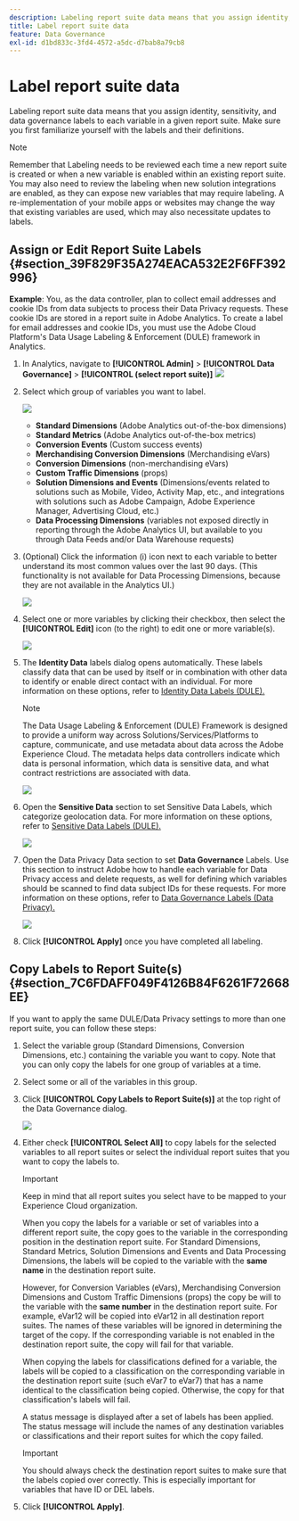 ```yaml
---
description: Labeling report suite data means that you assign identity, sensitivity, and data governance labels to each variable in a given report suite. Make sure you first familiarize yourself with the labels and their definitions.
title: Label report suite data
feature: Data Governance
exl-id: d1bd833c-3fd4-4572-a5dc-d7bab8a79cb8
---
```

# Label report suite data

Labeling report suite data means that you assign identity, sensitivity, and data governance labels to each variable in a given report suite. Make sure you first familiarize yourself with the labels and their definitions.

>[!NOTE]
>
>Remember that Labeling needs to be reviewed each time a new report suite is created or when a new variable is enabled within an existing report suite. You may also need to review the labeling when new solution integrations are enabled, as they can expose new variables that may require labeling. A re-implementation of your mobile apps or websites may change the way that existing variables are used, which may also necessitate updates to labels.

## Assign or Edit Report Suite Labels {#section_39F829F35A274EACA532E2F6FF392996}

**Example**: You, as the data controller, plan to collect email addresses and cookie IDs from data subjects to process their Data Privacy requests. These cookie IDs are stored in a report suite in Adobe Analytics. To create a label for email addresses and cookie IDs, you must use the Adobe Cloud Platform's Data Usage Labeling & Enforcement (DULE) framework in Analytics.

1. In Analytics, navigate to **[!UICONTROL Admin]** > **[!UICONTROL Data Governance]** > **[!UICONTROL (select report suite)]** ![](assets/privacy_rs_settings.png)

1. Select which group of variables you want to label.

   ![](assets/variables.png)

   * **Standard Dimensions** (Adobe Analytics out-of-the-box dimensions) 
   * **Standard Metrics** (Adobe Analytics out-of-the-box metrics) 
   * **Conversion Events** (Custom success events) 
   * **Merchandising Conversion Dimensions** (Merchandising eVars) 
   * **Conversion Dimensions** (non-merchandising eVars) 
   * **Custom Traffic Dimensions** (props) 
   * **Solution Dimensions and Events** (Dimensions/events related to solutions such as Mobile, Video, Activity Map, etc., and integrations with solutions such as Adobe Campaign, Adobe Experience Manager, Advertising Cloud, etc.) 
   * **Data Processing Dimensions** (variables not exposed directly in reporting through the Adobe Analytics UI, but available to you through Data Feeds and/or Data Warehouse requests)

1. (Optional) Click the information (i) icon next to each variable to better understand its most common values over the last 90 days. (This functionality is not available for Data Processing Dimensions, because they are not available in the Analytics UI.)

   ![](assets/info.png)

1. Select one or more variables by clicking their checkbox, then select the **[!UICONTROL Edit]** icon (to the right) to edit one or more variable(s).

   ![](assets/edit.png)

1. The **Identity Data** labels dialog opens automatically. These labels classify data that can be used by itself or in combination with other data to identify or enable direct contact with an individual. For more information on these options, refer to [Identity Data Labels (DULE).](/help/admin/c-data-governance/gdpr-labels.md#identity-data-labels) 

   >[!NOTE]
   >
   >The Data Usage Labeling & Enforcement (DULE) Framework is designed to provide a uniform way across Solutions/Services/Platforms to capture, communicate, and use metadata about data across the Adobe Experience Cloud. The metadata helps data controllers indicate which data is personal information, which data is sensitive data, and what contract restrictions are associated with data.

   ![](assets/identity_labels.png)

1. Open the **Sensitive Data** section to set Sensitive Data Labels, which categorize geolocation data. For more information on these options, refer to [Sensitive Data Labels (DULE).](/help/admin/c-data-governance/gdpr-labels.md#sensitive-data-labels)

   ![](assets/sensitive_data.png)

1. Open the Data Privacy Data section to set **Data Governance** Labels. Use this section to instruct Adobe how to handle each variable for Data Privacy access and delete requests, as well for defining which variables should be scanned to find data subject IDs for these requests. For more information on these options, refer to [Data Governance Labels (Data Privacy).](/help/admin/c-data-governance/gdpr-labels.md#data-governance-labels)

   ![](assets/privacy_labels.png)

1. Click **[!UICONTROL Apply]** once you have completed all labeling.

## Copy Labels to Report Suite(s) {#section_7C6FDAFF049F4126B84F6261F72668EE}

If you want to apply the same DULE/Data Privacy settings to more than one report suite, you can follow these steps:

1. Select the variable group (Standard Dimensions, Conversion Dimensions, etc.) containing the variable you want to copy. Note that you can only copy the labels for one group of variables at a time.
1. Select some or all of the variables in this group.
1. Click **[!UICONTROL Copy Labels to Report Suite(s)]** at the top right of the Data Governance dialog.

   ![](assets/apply_as_template.png)

1. Either check **[!UICONTROL Select All]** to copy labels for the selected variables to all report suites or select the individual report suites that you want to copy the labels to.

   >[!IMPORTANT]
   >
   >Keep in mind that all report suites you select have to be mapped to your Experience Cloud organization.

   When you copy the labels for a variable or set of variables into a different report suite, the copy goes to the variable in the corresponding position in the destination report suite. For Standard Dimensions, Standard Metrics, Solution Dimensions and Events and Data Processing Dimensions, the labels will be copied to the variable with the **same name** in the destination report suite.

   However, for Conversion Variables (eVars), Merchandising Conversion Dimensions and Custom Traffic Dimensions (props) the copy be will to the variable with the **same number** in the destination report suite. For example, eVar12 will be copied into eVar12 in all destination report suites. The names of these variables will be ignored in determining the target of the copy. If the corresponding variable is not enabled in the destination report suite, the copy will fail for that variable.

   When copying the labels for classifications defined for a variable, the labels will be copied to a classification on the corresponding variable in the destination report suite (such eVar7 to eVar7) that has a name identical to the classification being copied. Otherwise, the copy for that classification's labels will fail.

   A status message is displayed after a set of labels has been applied. The status message will include the names of any destination variables or classifications and their report suites for which the copy failed.

   >[!IMPORTANT]
   >
   >You should always check the destination report suites to make sure that the labels copied over correctly. This is especially important for variables that have ID or DEL labels.

1. Click **[!UICONTROL Apply]**.
